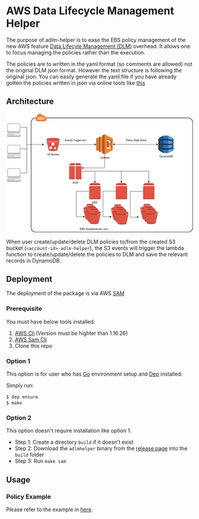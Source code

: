 # AWS Data Lifecycle Management Helper
The purpose of adlm-helper is to ease the EBS policy management of the new AWS feature [Data Lifecyle Management (DLM)](https://aws.amazon.com/about-aws/whats-new/2018/07/introducing-amazon-data-lifecycle-manager-for-ebs-snapshots/) overhead. It allows one to focus managing the policies rather than the execution. 

The policies are to written in the yaml format (so comments are allowed) not the original DLM json format. However the text structure is following the original json. You can easily generate the yaml file if you have already gotten the policies written in json via online tools like [this](https://www.json2yaml.com/)

## Architecture
![Diagram](docs/adlm-helper.svg)

When user create/update/delete DLM policies to/from the created S3 bucket (`<account-id>-adlm-helper`), the S3 events will trigger the lambda function to create/update/delete the policies to DLM and save the relevant records in DynamoDB. 


## Deployment
The deployment of the package is via AWS [SAM](https://docs.aws.amazon.com/serverlessrepo/latest/devguide/using-aws-sam.html)

### Prerequisite
You must have below tools installed:

1. [AWS Cli](https://docs.aws.amazon.com/cli/latest/userguide/installing.html) (Version must be highter than 1.16.26)
2. [AWS Sam Cli](https://docs.aws.amazon.com/lambda/latest/dg/sam-cli-requirements.html)
3. Clone this repo

### Option 1
This option is for user who has [Go](https://golang.org/doc/install) environment setup and [Dep](https://github.com/golang/dep) installed.

Simply run:

    $ dep ensure
    $ make

### Option 2
This option doesn't require installation like option 1. 

- Step 1: Create a directory `build` if it doesn't exist
- Step 2: Download the `adlmhelper` binary from the [release page](https://github.com/liangrog/adlm-helper/releases) into the `build` folder
- Step 3: Run `make sam`

## Usage

### Policy Example
Please refer to the example in [here](examples/example.yaml).

